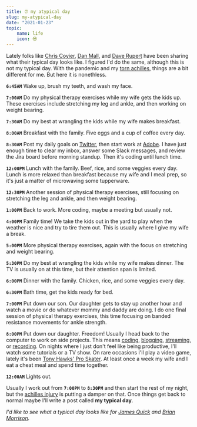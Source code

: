 ```yaml
---
title: ⏰ my atypical day
slug: my-atypical-day
date: "2021-01-23"
topic:
    name: life
    icon: 😎
---
```


Lately folks like [Chris Coyier][chris-coyier], [Dan Mall][dan-mall], and [Dave Rupert][dave-rupert] have been sharing what their typical day looks like. I figured I'd do the same, although this is not my typical day. With the pandemic and my [torn achilles][achilles], things are a bit different for me. But here it is nonethless.

**`6:45AM`** Wake up, brush my teeth, and wash my face.

**`7:00AM`** Do my physical therapy exercises while my wife gets the kids up. These exercises include stretching my leg and ankle, and then working on weight bearing.

**`7:30AM`** Do my best at wrangling the kids while my wife makes breakfast.

**`8:00AM`** Breakfast with the family. Five eggs and a cup of coffee every day.

**`8:30AM`** Post my daily goals on [Twitter][twitter], then start work at [Adobe][adobe]. I have just enough time to clear my inbox, answer some Slack messages, and review the Jira board before morning standup. Then it's coding until lunch time.

**`12:00PM`** Lunch with the family. Beef, rice, and some veggies every day. Lunch is more relaxed than breakfast because my wife and I meal prep, so it's just a matter of microwaving some tupperware.

**`12:30PM`** Another session of physical therapy exercises, still focusing on stretching the leg and ankle, and then weight bearing.

**`1:00PM`** Back to work. More coding, maybe a meeting but usually not.

**`4:00PM`** Family time! We take the kids out in the yard to play when the weather is nice and try to tire them out. This is usually where I give my wife a break.

**`5:00PM`** More physical therapy exercises, again with the focus on stretching and weight bearing.

**`5:30PM`** Do my best at wrangling the kids while my wife makes dinner. The TV is usually on at this time, but their attention span is limited.

**`6:00PM`** Dinner with the family. Chicken, rice, and some veggies every day.

**`6:30PM`** Bath time, get the kids ready for bed.

**`7:00PM`** Put down our son. Our daughter gets to stay up another hour and watch a movie or do whatever mommy and daddy are doing. I do one final session of physical therapy exercises, this time focusing on banded resistance movements for ankle strength.

**`8:00PM`** Put down our daughter. Freedom! Usually I head back to the computer to work on side projects. This means [coding][github], [blogging][website], [streaming][twitch], or [recording][youtube]. On nights where I just don't feel like being productive, I'll watch some tutorials or a TV show. On rare occasions I'll play a video game, lately it's been [Tony Hawks' Pro Skater][thps]. At least once a week my wife and I eat a cheat meal and spend time together.

**`12:00AM`** Lights out.

Usually I work out from **`7:00PM`** to **`8:30PM`** and then start the rest of my night, but the [achilles injury][achilles] is putting a damper on that. Once things get back to normal maybe I'll write a post called **my typical day**.

_I'd like to see what a typical day looks like for [James Quick][james-quick] and [Brian Morrison][brian-morrison]._

[github]: https://github.com/bradgarropy
[website]: /blog
[twitch]: https://twitch.tv/bradgarropy
[youtube]: https://youtube.com/bradgarropy
[thps]: https://www.tonyhawkthegame.com
[adobe]: https://www.adobe.com
[twitter]: https://twitter.com/bradgarropy
[achilles]: https://www.instagram.com/stories/highlights/18178341115045580
[chris-coyier]: https://chriscoyier.net/2021/01/08/my-typical-day
[dan-mall]: https://danmall.me/articles/my-typical-day
[dave-rupert]: https://daverupert.com/2021/01/my-typical-day
[james-quick]: https://www.jamesqquick.com
[brian-morrison]: https://brianmorrison.me
